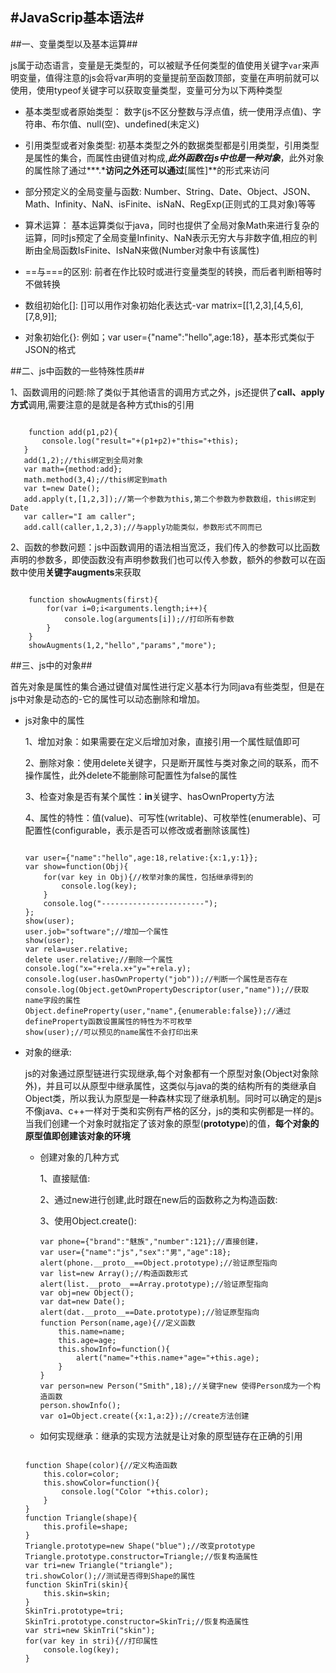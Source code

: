 #JavaScrip基本语法#
---

##一、变量类型以及基本运算##

js属于动态语言，变量是无类型的，可以被赋予任何类型的值使用关键字`var`来声明变量，值得注意的js会将var声明的变量提前至函数顶部，变量在声明前就可以使用，使用typeof关键字可以获取变量类型，变量可分为以下两种类型

* 基本类型或者原始类型：
	数字(js不区分整数与浮点值，统一使用浮点值)、字符串、布尔值、null(空)、undefined(未定义)

* 引用类型或者对象类型:
	初基本类型之外的数据类型都是引用类型，引用类型是属性的集合，而属性由键值对构成,***此外函数在js中也是一种对象***，此外对象的属性除了通过***.***访问之外还可以通过**[属性]**的形式来访问

* 部分预定义的全局变量与函数:
	Number、String、Date、Object、JSON、Math、Infinity、NaN、isFinite、isNaN、RegExp(正则式的工具对象)等等

* 算术运算：
	基本运算类似于java，同时也提供了全局对象Math来进行复杂的运算，同时js预定了全局变量Infinity、NaN表示无穷大与非数字值,相应的判断由全局函数IsFinite、IsNaN来做(Number对象中有该属性)

* ==与===的区别:
	前者在作比较时或进行变量类型的转换，而后者判断相等时不做转换

* 数组初始化[]:
	[]可以用作对象初始化表达式-var matrix=[[1,2,3],[4,5,6],[7,8,9]];

* 对象初始化{}:
	例如；var user={"name":"hello",age:18}，基本形式类似于JSON的格式

##二、js中函数的一些特殊性质##

1、函数调用的问题:除了类似于其他语言的调用方式之外，js还提供了**call、apply方式**调用,需要注意的是就是各种方式this的引用

```

	function add(p1,p2){
       console.log("result="+(p1+p2)+"this="+this);
   }
   add(1,2);//this绑定到全局对象
   var math={method:add};
   math.method(3,4);//this绑定到math
   var t=new Date();
   add.apply(t,[1,2,3]);//第一个参数为this,第二个参数为参数数组，this绑定到Date
   var caller="I am caller";
   add.call(caller,1,2,3);//与apply功能类似，参数形式不同而已

```

2、函数的参数问题：js中函数调用的语法相当宽泛，我们传入的参数可以比函数声明的参数多，即使函数没有声明参数我们也可以传入参数，额外的参数可以在函数中使用**关键字augments**来获取

```

	function showAugments(first){
	    for(var i=0;i<arguments.length;i++){
	        console.log(arguments[i]);//打印所有参数
	    }
	}
	showAugments(1,2,"hello","params","more");

```

##三、js中的对象##

首先对象是属性的集合通过键值对属性进行定义基本行为同java有些类型，但是在js中对象是动态的-它的属性可以动态删除和增加。


* js对象中的属性
	
	1、增加对象：如果需要在定义后增加对象，直接引用一个属性赋值即可

	2、删除对象：使用delete关键字，只是断开属性与类对象之间的联系，而不操作属性，此外delete不能删除可配置性为false的属性

	3、检查对象是否有某个属性：**in**关键字、hasOwnProperty方法

	4、属性的特性：值(value)、可写性(writable)、可枚举性(enumerable)、可配置性(configurable，表示是否可以修改或者删除该属性)

	```

	var user={"name":"hello",age:18,relative:{x:1,y:1}};
    var show=function(Obj){
        for(var key in Obj){//枚举对象的属性，包括继承得到的
            console.log(key);
        }
        console.log("-----------------------");
    };
    show(user);
    user.job="software";//增加一个属性
    show(user);
    var rela=user.relative;
    delete user.relative;//删除一个属性
    console.log("x="+rela.x+"y="+rela.y);
    console.log(user.hasOwnProperty("job"));//判断一个属性是否存在
    console.log(Object.getOwnPropertyDescriptor(user,"name"));//获取name字段的属性
    Object.defineProperty(user,"name",{enumerable:false});//通过defineProperty函数设置属性的特性为不可枚举
    show(user);//可以预见的name属性不会打印出来

	```

* 对象的继承:
	
	js的对象通过原型链进行实现继承,每个对象都有一个原型对象(Object对象除外)，并且可以从原型中继承属性，这类似与java的类的结构所有的类继承自Object类，所以我认为原型是一种森林实现了继承机制。同时可以确定的是js不像java、c++一样对于类和实例有严格的区分，js的类和实例都是一样的。当我们创建一个对象时就指定了该对象的原型(**prototype**)的值，**每个对象的原型值即创建该对象的环境**

	* 创建对象的几种方式

		1、直接赋值:

		2、通过new进行创建,此时跟在new后的函数称之为构造函数:

		3、使用Object.create():

		```
		var phone={"brand":"魅族","number":121};//直接创建，
	    var user={"name":"js","sex":"男","age":18};
	    alert(phone.__proto__==Object.prototype);//验证原型指向
	    var list=new Array();//构造函数形式
	    alert(list.__proto__==Array.prototype);//验证原型指向
	    var obj=new Object();
	    var dat=new Date();
	    alert(dat.__proto__==Date.prototype);//验证原型指向
	    function Person(name,age){//定义函数
	        this.name=name;
	        this.age=age;
	        this.showInfo=function(){
	            alert("name="+this.name+"age="+this.age);
	        }
	    }
	    var person=new Person("Smith",18);//关键字new 使得Person成为一个构造函数
	    person.showInfo();
	    var o1=Object.create({x:1,a:2});//create方法创建

		```

	* 如何实现继承：继承的实现方法就是让对象的原型链存在正确的引用

	```

	function Shape(color){//定义构造函数
        this.color=color;
        this.showColor=function(){
            console.log("Color "+this.color);
        }
    }
    function Triangle(shape){
        this.profile=shape;
    }
    Triangle.prototype=new Shape("blue");//改变prototype
    Triangle.prototype.constructor=Triangle;//恢复构造属性
    var tri=new Triangle("triangle");
    tri.showColor();//测试是否得到Shape的属性
    function SkinTri(skin){
        this.skin=skin;
    }
    SkinTri.prototype=tri;
    SkinTri.prototype.constructor=SkinTri;//恢复构造属性
    var stri=new SkinTri("skin");
    for(var key in stri){//打印属性
        console.log(key);
    }

	```
	



